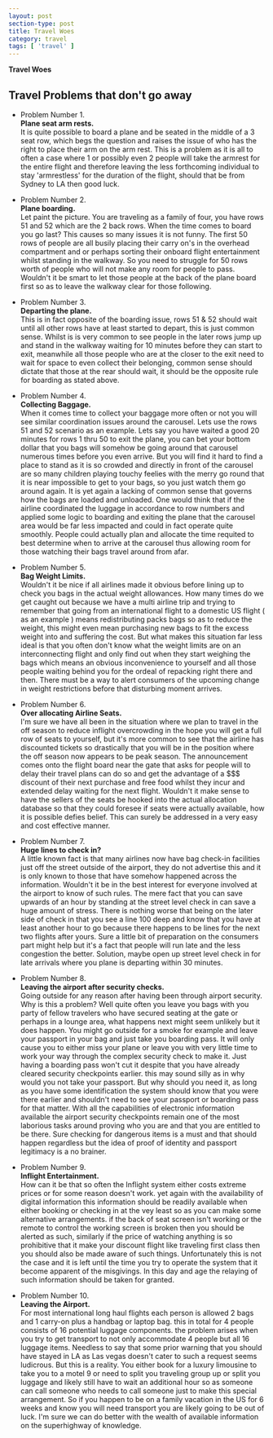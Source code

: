 ```yaml
---
layout: post
section-type: post
title: Travel Woes
category: travel
tags: [ 'travel' ]
---
```


**Travel Woes**

## Travel Problems that don't go away

  - Problem Number 1.  
  **Plane seat arm rests.**    
  It is quite possible to board a plane and be seated in the middle of a 3 seat row, which begs the question and raises the issue of who has the right to place their arm on the arm rest. This is a problem as it is all to often a case where 1 or possibly even 2 people will take the armrest for the entire flight and therefore leaving the less forthcoming individual to stay 'armrestless' for the duration of the flight, should that be from Sydney to LA then good luck.  

  - Problem Number 2.  
  **Plane boarding.**   
  Let paint the picture. You are traveling as a family of four, you have rows 51 and 52 which are the 2 back rows. When the time comes to board you go last? This causes so many issues it is not funny. The first 50 rows of people are all busily placing their carry on's in the overhead compartment and or perhaps sorting their onboard flight entertainment whilst standing in the walkway. So you need to struggle for 50 rows worth of people who will not make any room for people to pass. Wouldn't it be smart to let those people at the back of the plane board first so as to leave the walkway clear for those following.  

  - Problem Number 3.   
  **Departing the plane.**  
  This is in fact opposite of the boarding issue, rows 51 & 52 should wait until all other rows have at least started to depart, this is just common sense. Whilst is is very common to see people in the later rows jump up and stand in the walkway waiting for 10 minutes before they can start to exit, meanwhile all those people who are at the closer to the exit need to wait for space to even collect their belonging, common sense should dictate that those at the rear should wait, it should be the opposite rule for boarding as stated above.  

  - Problem Number 4.    
  **Collecting Baggage.**  
  When it comes time to collect your baggage more often or not you will see similar coordination issues around the carousel. Lets use the rows 51 and 52 scenario as an example. Lets say you have waited a good 20 minutes for rows 1 thru 50 to exit the plane, you can bet your bottom dollar that you bags will somehow be going around that carousel numerous times before you even arrive. But you will find it hard to find a place to stand as it is so crowded and directly in front of the carousel are so many children playing touchy feelies with the merry go round that it is near impossible to get to your bags, so you just watch them go around again. It is yet again a lacking of common sense that governs how the bags are loaded and unloaded. One would think that if the airline coordinated the luggage in accordance to row numbers and applied some logic to boarding and exiting the plane that the carousel area would be far less impacted and could in fact operate quite smoothly. People could actually plan and allocate the time requited to best determine when to arrive at the carousel thus allowing room for those watching their bags travel around from afar.

  - Problem Number 5.  
  **Bag Weight Limits.**  
  Wouldn't it be nice if all airlines made it obvious before lining up to check you bags in the actual weight allowances. How many times do we get caught out because we have a multi airline trip and trying to remember that going from an international flight to a domestic US flight ( as an example ) means redistributing packs bags so as to reduce the weight, this might even mean purchasing new bags to fit the excess weight into and suffering the cost. But what makes this situation far less ideal is that you often don't know what the weight limits are on an interconnecting flight and only find out when they start weighing the bags which means an obvious inconvenience to yourself and all those people waiting behind you for the ordeal of repacking right there and then. There must be a way to alert consumers of the upcoming change in weight restrictions before that disturbing moment arrives.

  - Problem Number 6.  
  **Over allocating Airline Seats.**  
  I'm sure we have all been in the situation where we plan to travel in the off season to reduce inflight overcrowding in the hope you will get a full row of seats to yourself, but it's more common to see that the airline has discounted tickets so drastically that you will be in the position where the off season now appears to be peak season. The announcement comes onto the flight board near the gate that asks for people will to delay their travel plans can do so and get the advantage of a $$$ discount of their next purchase and free food whilst they incur and extended delay waiting for the next flight.
  Wouldn't it make sense to have the sellers of the seats be hooked into the actual allocation database so that they could foresee if seats were actually available, how it is possible defies belief. This can surely be addressed in a very easy and cost effective manner.

  - Problem Number 7.  
  **Huge lines to check in?**  
  A little known fact is that many airlines now have bag check-in facilities just off the street outside of the airport, they do not advertise this and it is only known to those that have somehow happened across the information. Wouldn't it be in the best interest for everyone involved at the airport to know of such rules. The mere fact that you can save upwards of an hour by standing at the street level check in can save a huge amount of stress. There is nothing worse that being on the later side of check in that you see a line 100 deep and know that you have at least another hour to go because there happens to be lines for the next two flights after yours. Sure a little bit of preparation on the consumers part might help but it's a fact that people will run late and the less congestion the better. Solution, maybe open up street level check in for late arrivals where you plane is departing within 30 minutes.

  - Problem Number 8.  
  **Leaving the airport after security checks.**  
  Going outside for any reason after having been through airport security. Why is this a problem? Well quite often you leave you bags with you party of fellow travelers who have secured seating at the gate or perhaps in a lounge area, what happens next might seem unlikely but it does happen. You might go outside for a smoke for example and leave your passport in your bag and just take you boarding pass. It will only cause you to either miss your plane or leave you with very little time to work your way through the complex security check to make it. Just having a boarding pass won't cut it despite that you have already cleared security checkpoints earlier. this may sound silly as in why would you not take your passport. But why should you need it, as long as you have some identification the system should know that you were there earlier and shouldn't need to see your passport or boarding pass for that matter. With all the capabilities of electronic information available the airport security checkpoints remain one of the most laborious tasks around proving who you are and that you are entitled to be there. Sure checking for dangerous items is a must and that should happen regardless but the idea of proof of identity and passport legitimacy is a no brainer.

  - Problem Number 9.  
  **Inflight Entertainment.**  
  How can it be that so often the Inflight system either costs extreme prices or for some reason doesn't work. yet again with the availability of digital information this information should be readily available when either booking or checking in at the vey least so as you can make some alternative arrangements. if the back of seat screen isn't working or the remote to control the working screen is broken then you should be alerted as such, similarly if the price of watching anything is so prohibitive that it make your discount flight like traveling first class then you should also be made aware of such things. Unfortunately this is not the case and it is left until the time you try to operate the system that it become apparent of the misgivings. In this day and age the relaying of such information should be taken for granted.

  - Problem Number 10.  
  **Leaving the Airport.**  
  For most international long haul flights each person is allowed 2 bags and 1 carry-on plus a handbag or laptop bag. this in total for 4 people consists of 16 potential luggage components. the problem arises when you try to get transport to not only accommodate 4 people but all 16 luggage items. Needless to say that some prior warning that you should have stayed in LA as Las vegas doesn't cater to such a request seems ludicrous. But this is a reality. You either book for a luxury limousine to take you to a motel 9 or need to split you traveling group up or split you luggage and likely still have to wait an additional hour so as someone can call someone who needs to call someone just to make this special arrangement. So if you happen to be on a family vacation in the US for 6 weeks and know you will need transport you are likely going to be out of luck. I'm sure we can do better with the wealth of available information on the superhighway of knowledge.
